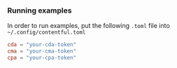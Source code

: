### Running examples

In order to run  examples, put the following `.toml` file into `~/.config/contentful.toml`

```toml
cda = "your-cda-token"
cma = "your-cma-token"
cpa = "your-cpa-token"
```
